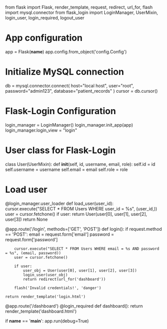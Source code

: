 from flask import Flask, render_template, request, redirect, url_for, flash
import mysql.connector
from flask_login import LoginManager, UserMixin, login_user, login_required, logout_user

# App configuration
app = Flask(__name__)
app.config.from_object('config.Config')

# Initialize MySQL connection
db = mysql.connector.connect(
    host="local host",
    user="root",
    password="admin123",
    database="patient_records"
)
cursor = db.cursor()

# Flask-Login Configuration
login_manager = LoginManager()
login_manager.init_app(app)
login_manager.login_view = "login"

# User class for Flask-Login
class User(UserMixin):
    def __init__(self, id, username, email, role):
        self.id = id
        self.username = username
        self.email = email
        self.role = role

# Load user
@login_manager.user_loader
def load_user(user_id):
    cursor.execute("SELECT * FROM Users WHERE user_id = %s", (user_id,))
    user = cursor.fetchone()
    if user:
        return User(user[0], user[1], user[2], user[3])
    return None

@app.route('/login', methods=['GET', 'POST'])
def login():
    if request.method == 'POST':
        email = request.form['email']
        password = request.form['password']

        cursor.execute("SELECT * FROM Users WHERE email = %s AND password = %s", (email, password))
        user = cursor.fetchone()

        if user:
            user_obj = User(user[0], user[1], user[2], user[3])
            login_user(user_obj)
            return redirect(url_for('dashboard'))

        flash('Invalid credentials!', 'danger')
    
    return render_template('login.html')

@app.route('/dashboard')
@login_required
def dashboard():
    return render_template('dashboard.html')

if __name__ == '__main__':
    app.run(debug=True)
